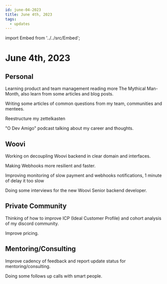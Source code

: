 ```yaml
---
id: june-04-2023
title: June 4th, 2023
tags:
  - updates
---
```


import Embed from '../../src/Embed';

# June 4th, 2023

## Personal

Learning product and team management reading more The Mythical Man-Month, also learn from some articles and blog posts.

Writing some articles of common questions from my team, communities and mentees.

Reestructure my zettelkasten

"O Dev Amigo" podcast talking about my career and thoughts.

<Embed url="https://www.youtube.com/watch?v=fkA2tR2TBms" />

## Woovi

Working on decoupling Woovi backend in clear domain and interfaces.

Making Webhooks more resilient and faster.

Improving monitoring of slow payment and webhooks notifications, 1 minute of delay it too slow

Doing some interviews for the new Woovi Senior backend developer.

## Private Community

Thinking of how to improve ICP (Ideal Customer Profile) and cohort analysis of my discord community.

Improve pricing.

## Mentoring/Consulting

Improve cadency of feedback and report update status for mentoring/consulting.

Doing some follows up calls with smart people.
